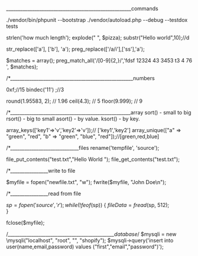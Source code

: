 _____________________________________________________commands

./vendor/bin/phpunit --bootstrap ./vendor/autoload.php --debug --testdox tests




strlen('how much length');
explode(" ", $pizza);
substr("Hello world",10);//d

str_replace(['a'], ['b'], 'a'); 
preg_replace(['/a/i'],['ss'],'a');


$matches = array();
preg_match_all('/[0-9]{2,}/','fdsf 12324 43 3453 t3 4 76 ', $matches);


/*____________________________________________________numbers

0xf;//15
bindec('11') ;//3

round(1.95583, 2);  // 1.96
ceil(4.3);          // 5
floor(9.999);       // 9

/*___________________________________________________array
sort()  - small to big
rsort() - big to small
asort() - by value.
ksort() - by key.


array_keys(['key1'=>'v','key2'=>'v']);// ['key1','key2']
array_unique(["a" => "green", "red", "b" => "green", "blue", "red"]);//[green,red,blue]



/*_____________________________files
rename('tempfile', 'source'); 


file_put_contents("test.txt","Hello World ");
file_get_contents("test.txt");

/*________________write to file

$myfile = fopen("newfile.txt", "w");
fwrite($myfile, "John Doe\n");

/*________________read from file

$sp = fopen('source', 'r');
while (!feof($sp)) {
   $fileData = fread($sp, 512);  
}


fclose($myfile);

/*_____________________________________________database*/
$mysqli = new \mysqli("localhost", "root", "", "shopify");
$mysqli->query('insert into user(name,email,password) values ("first","email","password")');
